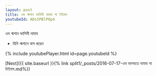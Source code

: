 ```yaml
---
layout: post
title: ওম শ্মশান ভাসিনী নামায গা টাইমস
youtubeId: ADs5PBlPOp4
---
```

 
 
 ওম শ্মশান ভাসিনী নামায  
 
 -  যিনি শ্মশানে বাস করেন 
 
  
 
  
 
 
 
 
 
 


{% include youtubePlayer.html id=page.youtubeId %}
 
[Next]({{ site.baseurl }}{% link  split1/_posts/2016-07-17-ওম ভাগবতে নামায গা টাইমস.md%})
 
